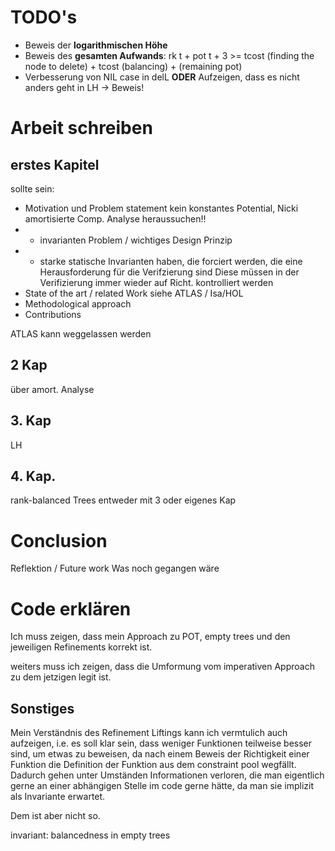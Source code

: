 # TODO's
* Beweis der **logarithmischen Höhe** 
* Beweis des **gesamten Aufwands**: rk t + pot t + 3 >= tcost (finding the node to delete) + tcost (balancing) + (remaining pot)
* Verbesserung von NIL case in delL **ODER** Aufzeigen, dass es nicht anders geht in LH -> Beweis!


# Arbeit schreiben

## erstes Kapitel 
sollte sein: 
* Motivation und Problem statement
kein konstantes Potential, 
Nicki amortisierte Comp. Analyse heraussuchen!!
* * invarianten Problem / wichtiges Design Prinzip
* * starke statische Invarianten haben, die forciert werden, die eine Herausforderung für die Verifzierung sind
Diese müssen in der Verifizierung immer wieder auf Richt. kontrolliert werden 
* State of the art / related Work
    siehe ATLAS / Isa/HOL
* Methodological approach
* Contributions

ATLAS kann weggelassen werden
## 2 Kap

über amort. Analyse

## 3. Kap

LH

## 4. Kap. 
rank-balanced Trees entweder mit 3 oder eigenes Kap


# Conclusion

Reflektion / Future work
Was noch gegangen wäre


# Code erklären

Ich muss zeigen, dass mein Approach zu POT, empty trees und den jeweiligen Refinements korrekt ist. 

weiters muss ich zeigen, dass die Umformung vom imperativen  Approach zu dem jetzigen legit ist. 


## Sonstiges
Mein Verständnis des Refinement Liftings kann ich vermtulich auch aufzeigen, i.e. es soll klar sein, dass weniger Funktionen teilweise besser sind, um etwas zu beweisen, da nach einem Beweis der Richtigkeit einer Funktion die Definition der Funktion aus dem constraint pool wegfällt. Dadurch gehen unter Umständen Informationen verloren, die man eigentlich gerne an einer abhängigen Stelle im code gerne hätte, da man sie implizit als Invariante erwartet.

Dem ist aber nicht so. 

invariant: balancedness in empty trees

